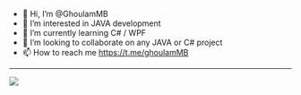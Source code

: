 - 👋 Hi, I’m @GhoulamMB
- 👀 I’m interested in JAVA development
- 🌱 I’m currently learning C# / WPF
- 💞️ I’m looking to collaborate on any JAVA or C# project
- 📫 How to reach me https://t.me/ghoulamMB
<hr>
<img src="https://github-readme-stats.vercel.app/api?username=GhoulamMB&theme=onedark">
<!---
GhoulamMB/GhoulamMB is a ✨ special ✨ repository because its `README.md` (this file) appears on your GitHub profile.
You can click the Preview link to take a look at your changes.
--->
